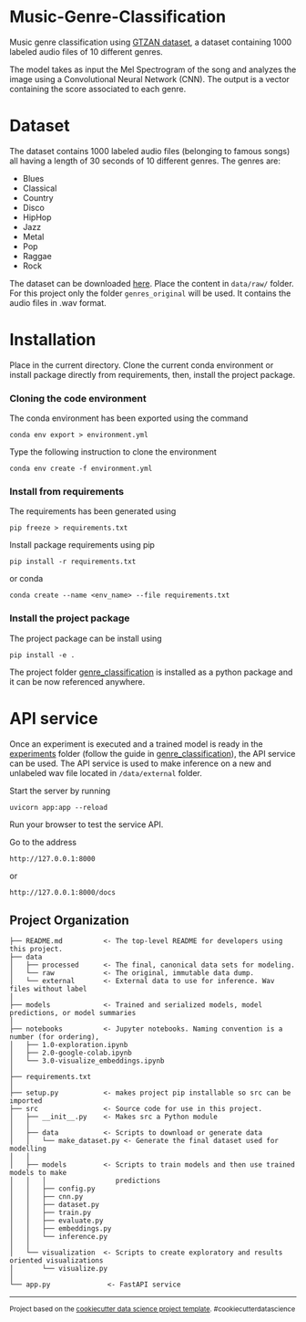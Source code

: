 Music-Genre-Classification
==============================

Music genre classification using [GTZAN dataset](https://www.kaggle.com/datasets/andradaolteanu/gtzan-dataset-music-genre-classification), a dataset containing 1000 labeled audio files of 10 different genres. 

The model takes as input the Mel Spectrogram of the song and analyzes the image using a Convolutional Neural Network (CNN). The output is a vector containing the score associated to each genre.


# Dataset

The dataset contains 1000 labeled audio files (belonging to famous songs) all having a length of 30 seconds of 10 different genres. The genres are:

 - Blues
 - Classical
 - Country
 - Disco
 - HipHop
 - Jazz
 - Metal
 - Pop
 - Raggae
 - Rock



The dataset can be downloaded [here](https://www.kaggle.com/datasets/andradaolteanu/gtzan-dataset-music-genre-classification). Place the content in `data/raw/` folder. For this project only the folder `genres_original` will be used. It contains the audio files in .wav format.







# Installation

Place in the current directory. Clone the current conda environment or install package directly from requirements, then, install the project package. 

### Cloning the code environment

The conda environment has been exported using the command

    conda env export > environment.yml

Type the following instruction to clone the environment

    conda env create -f environment.yml


###  Install from requirements
The requirements has been generated using

    pip freeze > requirements.txt


Install package requirements using pip 

    pip install -r requirements.txt

or conda

    conda create --name <env_name> --file requirements.txt



### Install the project package
The project package can be install using

    pip install -e .


The project folder [genre_classification](genre_classification) is installed as a python package and it can be now referenced anywhere. 



# API service

Once an experiment is executed and a trained model is ready in the [experiments](models/experiments) folder (follow the guide in [genre_classification](genre_classification)), the API service can be used. The API service is used to make inference on a new and unlabeled wav file located in `/data/external` folder.

Start the server by running

    uvicorn app:app --reload

Run your browser to test the service API.

Go to the address 

    http://127.0.0.1:8000

or 

    http://127.0.0.1:8000/docs



Project Organization
------------



    ├── README.md          <- The top-level README for developers using this project.
    ├── data
    │   ├── processed      <- The final, canonical data sets for modeling.
    │   └── raw            <- The original, immutable data dump.
    │   └── external       <- External data to use for inference. Wav files without label
    │
    ├── models             <- Trained and serialized models, model predictions, or model summaries
    │
    ├── notebooks          <- Jupyter notebooks. Naming convention is a number (for ordering),
    │   ├── 1.0-exploration.ipynb
    │   ├── 2.0-google-colab.ipynb
    │   └── 3.0-visualize_embeddings.ipynb
    │
    ├── requirements.txt  
    │
    ├── setup.py           <- makes project pip installable so src can be imported
    ├── src                <- Source code for use in this project.
    │   ├── __init__.py    <- Makes src a Python module
    │   │
    │   ├── data           <- Scripts to download or generate data
    │   │   └── make_dataset.py <- Generate the final dataset used for modelling
    │   │
    │   ├── models         <- Scripts to train models and then use trained models to make
    │   │   │                 predictions
    │   │   ├── config.py
    │   │   ├── cnn.py
    │   │   ├── dataset.py
    │   │   ├── train.py
    │   │   ├── evaluate.py
    │   │   ├── embeddings.py
    │   │   └── inference.py
    │   │
    │   └── visualization  <- Scripts to create exploratory and results oriented visualizations
    │       └── visualize.py
    │
    └── app.py              <- FastAPI service



--------

<p><small>Project based on the <a target="_blank" href="https://drivendata.github.io/cookiecutter-data-science/">cookiecutter data science project template</a>. #cookiecutterdatascience</small></p>
